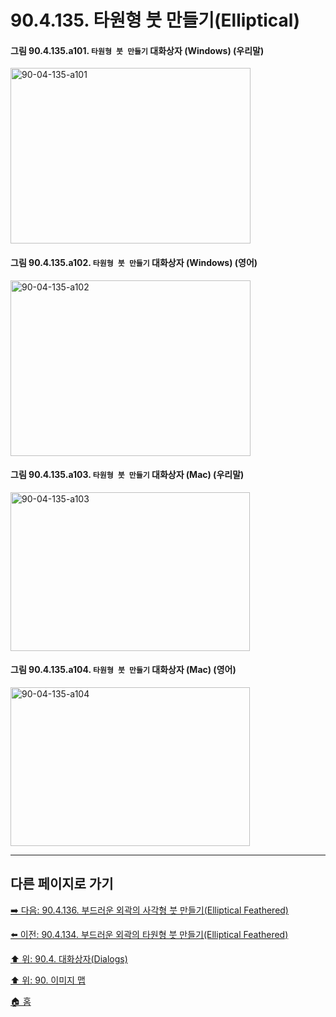 # 90.4.135. 타원형 붓 만들기(Elliptical)

<a id="90-04-135-a101"></a>

#### 그림 90.4.135.a101. `타원형 붓 만들기` 대화상자 (Windows) (우리말)
<img width="384" height="281" alt="90-04-135-a101" src="https://github.com/user-attachments/assets/88f52ce8-a621-4722-bb3f-8ed34064f900" />

<a id="90-04-135-a102"></a>

#### 그림 90.4.135.a102. `타원형 붓 만들기` 대화상자 (Windows) (영어)
<img width="384" height="281" alt="90-04-135-a102" src="https://github.com/user-attachments/assets/87ffefb6-9dae-41a7-969f-256ca646ba77" />

<a id="90-04-135-a103"></a>

#### 그림 90.4.135.a103. `타원형 붓 만들기` 대화상자 (Mac) (우리말)
<img width="383" height="254" alt="90-04-135-a103" src="https://github.com/user-attachments/assets/caafeabc-6c49-49e8-8906-60e8b3a5da7a" />

<a id="90-04-135-a104"></a>

#### 그림 90.4.135.a104. `타원형 붓 만들기` 대화상자 (Mac) (영어)
<img width="383" height="254" alt="90-04-135-a104" src="https://github.com/user-attachments/assets/9fddf1a7-5947-4cfc-946a-d5c9522672ea" />

***

## 다른 페이지로 가기

[➡️ 다음: 90.4.136. 부드러운 외곽의 사각형 붓 만들기(Elliptical Feathered)](./90-04-0136-rectangular_feathered.md)

[⬅️ 이전: 90.4.134. 부드러운 외곽의 타원형 붓 만들기(Elliptical Feathered)](./90-04-0134-elliptical_feathered.md)

[⬆️ 위: 90.4. 대화상자(Dialogs)](./90-04-0000-dialogs.md)

[⬆️ 위: 90. 이미지 맵](./90-00-image-map.md)

[🏠 홈](./00-home.md)